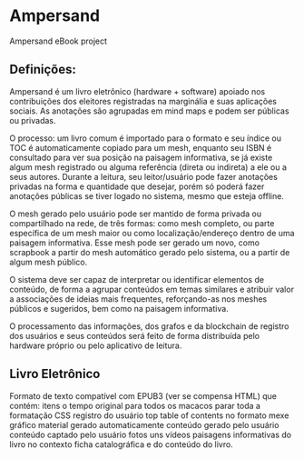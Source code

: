 # Ampersand
Ampersand eBook project

## Definições:

Ampersand é um livro eletrônico (hardware + software) apoiado nos contribuições dos eleitores registradas na marginália e suas aplicações sociais. As anotações são agrupadas em mind maps e podem ser públicas ou privadas.

O processo: um livro comum é importado para o formato e seu índice ou TOC é automaticamente copiado para um mesh, enquanto seu ISBN é consultado para ver sua posição na paisagem informativa, se já existe algum mesh registrado ou alguma referência (direta ou indireta) a ele ou a seus autores. Durante a leitura, seu leitor/usuário pode fazer anotações privadas na forma e quantidade que desejar, porém só poderá fazer anotações públicas se tiver logado no sistema, mesmo que esteja offline.

O mesh gerado pelo usuário pode ser mantido de forma privada ou compartilhado na rede, de três formas: como mesh completo, ou parte específica de um mesh maior ou como localização/endereço dentro de uma paisagem informativa. Esse mesh pode ser gerado um novo, como scrapbook a partir do mesh automático gerado pelo sistema, ou a partir de algum mesh público.

O sistema deve ser capaz de interpretar ou identificar elementos de conteúdo, de forma a agrupar conteúdos em temas similares e atribuir valor a associações de ideias mais frequentes, reforçando-as nos meshes públicos e sugeridos, bem como na paisagem informativa. 

O processamento das informações, dos grafos e da blockchain de registro dos usuários e seus conteúdos será feito de forma distribuída pelo hardware próprio ou pelo aplicativo de leitura.

## Livro Eletrônico 

Formato de texto compatível com EPUB3 (ver se compensa HTML) que contém: itens o tempo original para todos os macacos parar toda a formatação CSS registro do usuário top table of contents no formato mexe gráfico material gerado automaticamente conteúdo gerado pelo usuário conteúdo captado pelo usuário fotos uns vídeos paisagens informativas do livro no contexto ficha catalográfica e do conteúdo do livro.
